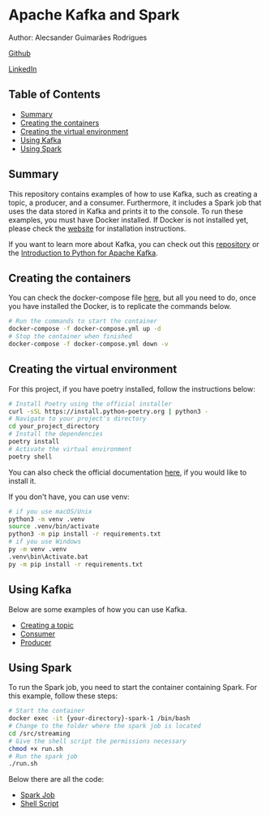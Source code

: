 # Apache Kafka and Spark <!-- omit in toc -->

Author: Alecsander Guimarães Rodrigues 

[Github](http://github.com/alecsandergr)

[LinkedIn](http://linkedin.com/in/alecsandergr)

## Table of Contents <!-- omit in toc -->

- [Summary](#summary)
- [Creating the containers](#creating-the-containers)
- [Creating the virtual environment](#creating-the-virtual-environment)
- [Using Kafka](#using-kafka)
- [Using Spark](#using-spark)

## Summary

This repository contains examples of how to use Kafka, such as creating a topic, a producer, and a consumer. Furthermore, it includes a Spark job that uses the data stored in Kafka and prints it to the console. To run these examples, you must have Docker installed. If Docker is not installed yet, please check the [website](https://docs.docker.com/get-docker/) for installation instructions.

If you want to learn more about Kafka, you can check out this [repository](https://github.com/confluentinc/confluent-kafka-python) or the [Introduction to Python for Apache Kafka](https://developer.confluent.io/courses/kafka-python/intro/). 

## Creating the containers

You can check the docker-compose file [here](docker-compose.yml), but all you need to do, once you have installed the Docker, is to replicate the commands below.

```sh
# Run the commands to start the container
docker-compose -f docker-compose.yml up -d
# Stop the container when finished
docker-compose -f docker-compose.yml down -v
```

## Creating the virtual environment

For this project, if you have poetry installed, follow the instructions below:

```sh
# Install Poetry using the official installer
curl -sSL https://install.python-poetry.org | python3 -
# Navigate to your project's directory
cd your_project_directory
# Install the dependencies
poetry install
# Activate the virtual environment
poetry shell
```

You can also check the official documentation [here](https://python-poetry.org/docs/), if you would like to install it.

If you don't have, you can use venv:
```sh
# if you use macOS/Unix
python3 -m venv .venv
source .venv/bin/activate
python3 -m pip install -r requirements.txt
# if you use Windows
py -m venv .venv
.venv\bin\Activate.bat
py -m pip install -r requirements.txt
```

## Using Kafka

Below are some examples of how you can use Kafka.

- [Creating a topic](topic.py) 
- [Consumer](consumer.py)
- [Producer](producer.py)

## Using Spark

To run the Spark job, you need to start the container containing Spark. For this example, follow these steps:

```sh
# Start the container
docker exec -it {your-directory}-spark-1 /bin/bash
# Change to the folder where the spark job is located
cd /src/streaming
# Give the shell script the permissions necessary
chmod +x run.sh
# Run the spark job
./run.sh
```

Below there are all the code:
- [Spark Job](src/streaming/spark_process.py)
- [Shell Script](src/streaming/run.py)